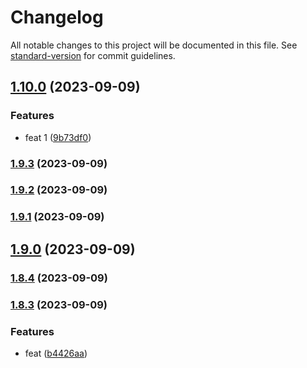 # Changelog

All notable changes to this project will be documented in this file. See [standard-version](https://github.com/conventional-changelog/standard-version) for commit guidelines.

## [1.10.0](https://github.com/Vlador15/versions/compare/v1.9.3...v1.10.0) (2023-09-09)


### Features

* feat 1 ([9b73df0](https://github.com/Vlador15/versions/commit/9b73df0a341e9899b22aae90ca3bd58a4aa2ef11))

### [1.9.3](https://github.com/Vlador15/versions/compare/v1.9.2...v1.9.3) (2023-09-09)

### [1.9.2](https://github.com/Vlador15/versions/compare/v1.9.1...v1.9.2) (2023-09-09)

### [1.9.1](https://github.com/Vlador15/versions/compare/v1.9.0...v1.9.1) (2023-09-09)

## [1.9.0](https://github.com/Vlador15/versions/compare/v1.8.4...v1.9.0) (2023-09-09)

### [1.8.4](https://github.com/Vlador15/versions/compare/v1.8.3...v1.8.4) (2023-09-09)

### [1.8.3](https://github.com/Vlador15/versions/compare/v1.8.2...v1.8.3) (2023-09-09)


### Features

* feat ([b4426aa](https://github.com/Vlador15/versions/commit/b4426aa81455bc7eebf75c1951d9d28c46fc1ff1))

